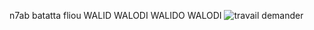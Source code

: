 n7ab batatta fliou
WALID WALODI WALIDO WALODI
![travail demander]([ObjectOrientedResearch/blob/main/project10])
